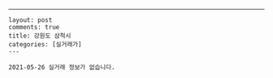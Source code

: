---
    layout: post
    comments: true
    title: 강원도 삼척시
    categories: [실거래가]
    ---

    2021-05-26 실거래 정보가 없습니다.

    
